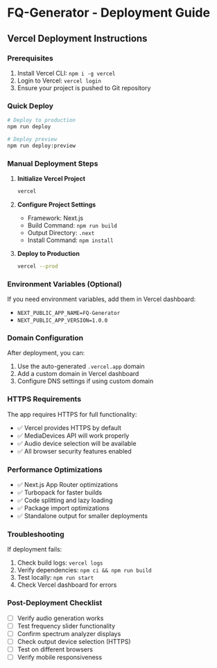 # FQ-Generator - Deployment Guide

## Vercel Deployment Instructions

### Prerequisites

1. Install Vercel CLI: `npm i -g vercel`
2. Login to Vercel: `vercel login`
3. Ensure your project is pushed to Git repository

### Quick Deploy

```bash
# Deploy to production
npm run deploy

# Deploy preview
npm run deploy:preview
```

### Manual Deployment Steps

1. **Initialize Vercel Project**

   ```bash
   vercel
   ```

2. **Configure Project Settings**

   - Framework: Next.js
   - Build Command: `npm run build`
   - Output Directory: `.next`
   - Install Command: `npm install`

3. **Deploy to Production**
   ```bash
   vercel --prod
   ```

### Environment Variables (Optional)

If you need environment variables, add them in Vercel dashboard:

- `NEXT_PUBLIC_APP_NAME=FQ-Generator`
- `NEXT_PUBLIC_APP_VERSION=1.0.0`

### Domain Configuration

After deployment, you can:

1. Use the auto-generated `.vercel.app` domain
2. Add a custom domain in Vercel dashboard
3. Configure DNS settings if using custom domain

### HTTPS Requirements

The app requires HTTPS for full functionality:

- ✅ Vercel provides HTTPS by default
- ✅ MediaDevices API will work properly
- ✅ Audio device selection will be available
- ✅ All browser security features enabled

### Performance Optimizations

- ✅ Next.js App Router optimizations
- ✅ Turbopack for faster builds
- ✅ Code splitting and lazy loading
- ✅ Package import optimizations
- ✅ Standalone output for smaller deployments

### Troubleshooting

If deployment fails:

1. Check build logs: `vercel logs`
2. Verify dependencies: `npm ci && npm run build`
3. Test locally: `npm run start`
4. Check Vercel dashboard for errors

### Post-Deployment Checklist

- [ ] Verify audio generation works
- [ ] Test frequency slider functionality
- [ ] Confirm spectrum analyzer displays
- [ ] Check output device selection (HTTPS)
- [ ] Test on different browsers
- [ ] Verify mobile responsiveness
